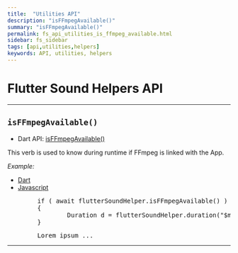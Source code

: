 ```yaml
---
title:  "Utilities API"
description: "isFFmpegAvailable()"
summary: "isFFmpegAvailable()"
permalink: fs_api_utilities_is_ffmpeg_available.html
sidebar: fs_sidebar
tags: [api,utilities,helpers]
keywords: API, utilities, helpers
---
```


# Flutter Sound Helpers API

----------------------------------------------------------------------------------------------------------------------------

## `isFFmpegAvailable()`

- Dart API: [isFFmpegAvailable()](pages/flutter-sound/api/helper/FlutterSoundHelper/isFFmpegAvailable.html)

This verb is used to know during runtime if FFmpeg is linked with the App.

*Example:*
<ul id="profileTabs" class="nav nav-tabs">
    <li class="active"><a href="#dart" data-toggle="tab">Dart</a></li>
    <li><a href="#javascript" data-toggle="tab">Javascript</a></li>
</ul>
<div class="tab-content">

<div role="tabpanel" class="tab-pane active" id="dart">

<pre>
        if ( await flutterSoundHelper.isFFmpegAvailable() )
        {
                Duration d = flutterSoundHelper.duration("$myFilePath/bar.wav");
        }
</pre>

</div>

<div role="tabpanel" class="tab-pane" id="javascript">
<pre>
        Lorem ipsum ...
</pre>
</div>

</div>

---------------------------------------------------------------------------------------------------------------------------
